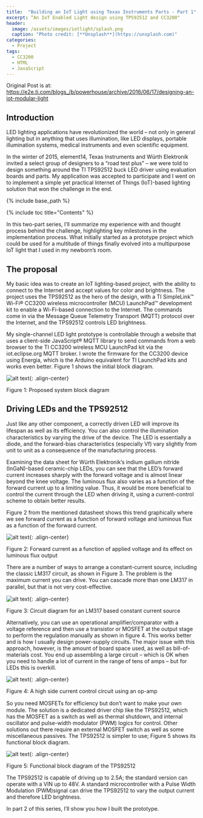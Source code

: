 ```yaml
---
title:  "Building an IoT Light using Texas Instruments Parts - Part 1"
excerpt: “An IoT Enabled Light design using TPS92512 and CC3200"
header:
  image: /assets/images/iotlight/splash.png
  caption: "Photo credit: [**Unsplash**](https://unsplash.com)"
categories:
  - Project
tags:
  - CC3200
  - HTML
  - JavaScript
---
```


Original Post is at: https://e2e.ti.com/blogs_/b/powerhouse/archive/2016/06/17/designing-an-iot-modular-light

## Introduction

LED lighting applications have revolutionized the world – not only in general lighting but in anything that uses illumination, like LED displays, portable illumination systems, medical instruments and even scientific equipment.

In the winter of 2015, element14, Texas Instruments and Würth Elektronik invited a select group of designers to a “road test plus” – we were told to design something around the TI TPS92512 buck LED driver using evaluation boards and parts. My application was accepted to participate and I went on to implement a simple yet practical Internet of Things (IoT)-based lighting solution that won the challenge in the end.

{% include base_path %}

{% include toc title="Contents" %}

In this two-part series, I’ll summarize my experience with and thought process behind the challenge, highlighting key milestones in the implementation process. What initially started as a prototype project which could be used for a multitude of things finally evolved into a multipurpose IoT light that I used in my newborn’s room.

## The proposal
 
My basic idea was to create an IoT lighting-based project, with the ability to connect to the Internet and accept values for color and brightness. The project uses the TPS92512 as the hero of the design, with a TI SimpleLink™ Wi-Fi® CC3200 wireless microcontroller (MCU) LaunchPad™ development kit to enable a Wi-Fi-based connection to the Internet. The commands come in via the Message Queue Telemetry Transport (MQTT) protocol over the Internet, and the TPS92512 controls LED brightness.

My single-channel LED light prototype is controllable through a website that uses a client-side JavaScript® MQTT library to send commands from a web browser to the TI CC3200 wireless MCU LaunchPad kit via the iot.eclipse.org MQTT broker. I wrote the firmware for the CC3200 device using Energia, which is the Arduino equivalent for TI LaunchPad kits and works even better. Figure 1 shows the initial block diagram.


![alt text](/assets/images/iotlight/a1.jpg){: .align-center}

Figure 1: Proposed system block diagram

## Driving LEDs and the TPS92512

Just like any other component, a correctly driven LED will improve its lifespan as well as its eﬃciency. You can also control the illumination characteristics by varying the drive of the device. The LED is essentially a diode, and the forward-bias characteristics (especially Vf) vary slightly from unit to unit as a consequence of the manufacturing process.

Examining the data sheet for Würth Elektronik’s indium gallium nitride (InGaN)-based ceramic-chip LEDs, you can see that the LED’s forward current increases sharply with the forward voltage and is almost linear beyond the knee voltage. The luminous flux also varies as a function of the forward current up to a limiting value. Thus, it would be more beneficial to control the current through the LED when driving it, using a current-control scheme to obtain better results.

Figure 2 from the mentioned datasheet shows this trend graphically where we see forward current as a function of forward voltage and luminous flux as a function of the forward current.
 
![alt text](/assets/images/iotlight/a2.png){: .align-center}

Figure 2: Forward current as a function of applied voltage and its effect on luminous flux output

There are a number of ways to arrange a constant-current source, including the classic LM317 circuit, as shown in Figure 3. The problem is the maximum current you can drive. You can cascade more than one LM317 in parallel, but that is not very cost-eﬀective.
 
![alt text](/assets/images/iotlight/a3.jpg){: .align-center}

Figure 3: Circuit diagram for an LM317 based constant current source

Alternatively, you can use an operational amplifier/comparator with a voltage reference and then use a transistor or MOSFET at the output stage to perform the regulation manually as shown in figure 4. This works better and is how I usually design power-supply circuits. The major issue with this approach, however, is the amount of board space used, as well as bill-of-materials cost. You end up assembling a large circuit – which is OK when you need to handle a lot of current in the range of tens of amps – but for LEDs this is overkill.
 
![alt text](/assets/images/iotlight/a4.jpg){: .align-center}

Figure 4: A high side current control circuit using an op-amp

So you need MOSFETs for eﬃciency but don’t want to make your own module. The solution is a dedicated driver chip like the TPS92512, which has the MOSFET as a switch as well as thermal shutdown, and internal oscillator and pulse-width modulator (PWM) logics for control. Other solutions out there require an external MOSFET switch as well as some miscellaneous passives. The TPS92512 is simpler to use; Figure 5 shows its functional block diagram.
 
![alt text](/assets/images/iotlight/a5.jpg){: .align-center}

Figure 5: Functional block diagram of the TPS92512

The TPS92512 is capable of driving up to 2.5A; the standard version can operate with a VIN up to 48V. A standard microcontroller with a Pulse Width Modulation (PWM)signal can drive the TPS92512 to vary the output current and therefore LED brightness.

In part 2 of this series, I’ll show you how I built the prototype.